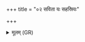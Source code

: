 +++
title = "०२ सविता यः सहस्रियः"

+++
<details><summary>मूलम् (GR)</summary>

सविता यः सहस्रियः  
स नो गृहेषु रण्यतु ।  
आ पुष्टम् एत्व् आ वसु ॥
</details>